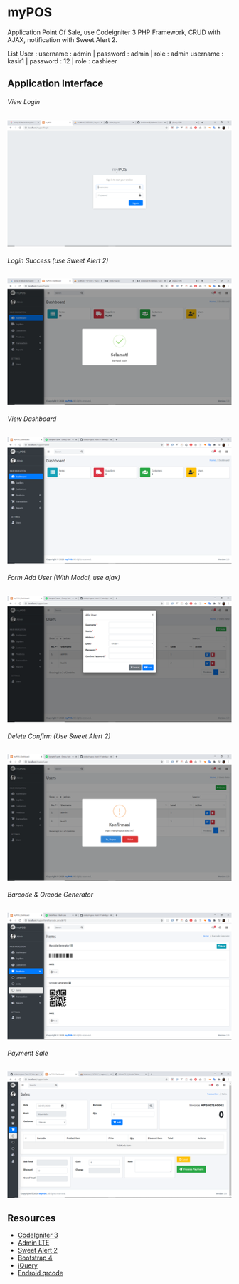 # **myPOS**

Application Point Of Sale, use Codeigniter 3 PHP Framework, CRUD with AJAX, notification with Sweet Alert 2.

List User :
username : admin | password : admin | role : admin
username : kasir1 | password : 12 | role : cashieer

## Application Interface

###### View Login

![Login](/assets/ss/login.png)

###### Login Success (use Sweet Alert 2)

![Success Login](/assets/ss/berhasil-login.png)

###### View Dashboard

![Dashboard](/assets/ss/dashboard.png)

###### Form Add User (With Modal, use ajax)

![Add User](/assets/ss/add-user.png)

###### Delete Confirm (Use Sweet Alert 2)

![Delete Confirm](/assets/ss/konfirmation.png)

###### Barcode & Qrcode Generator

![Barcode Qrcode](/assets/ss/barcode-qrcode.png)

###### Payment Sale

![Barcode Qrcode](/assets/ss/payment.png)

## Resources

- [CodeIgniter 3](https://codeigniter.com/userguide3/index.html)
- [Admin LTE](https://adminlte.io/)
- [Sweet Alert 2](https://sweetalert2.github.io//)
- [Bootstrap 4](https://getbootstrap.com/docs/4.3/getting-started/introduction/)
- [jQuery](https://code.jquery.com/)
- [Endroid qrcode](https://github.com/endroid/qr-code)
